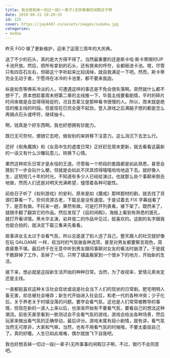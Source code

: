 ```yaml
---
title: 我也想丢掉一切过一段(一辈子)无所事事的闲暇日子啊
date: 2019-08-31 19:20:33
id: 125
cover: https://jay4497.cn/assets/images/sukaha.jpg
categories:
- madao
---
```


昨天 FGO 做了更新维护，迎来了运营三周年的大庆典。

送了不少的石头，真的是大方得不得了。当然最重要的还是斯卡哈·斯卡蒂限时UP卡池开放。然后，把所有拿到的石头，还有换来的呼符，全都砸进卡池。嗯，尽管只有四百石左右，但砸这个字听起来比较阔绰，就自我满足一下吧。然而，斯卡蒂完全无动于衷，宁愿待在冰冷的卡池里，都不要来我迦。

纵是如吾等佛系冷淡的人，可遭遇这样的事还是不免会很失落啊。突然就什么都不想干了。原本想趁着周末把第二章的主线推一下，毕竟主线要看剧情，平时的碎片时间来做是会显得得局促的，况且吾辈又是那种看书很慢的人。所以，周末就是绝佳的推主线的时段。但是现在已完全提不起劲，登入游戏之后满脑子想的都是怎么再搞点石头或呼符，继续抽卡。

啊，钱真是个好东西啊。我也好想拥有钞能力。

既已无可奈何，便随它去吧，做些别的来转移下注意力。这么消沉下去怎么行。

还好《街角魔族》和《女高中生的虚度日常》正好赶在周末更新，就去看看这最新的一话又有什么沙雕玩意儿，转换下心情。

果然这种欢乐日常才是永恒的王道。尽管每一个桥段的套路都是如此熟悉，甚至会猜到下一步会玩什么梗，但就是会如此不厌其烦得嘻嘻哈哈地追下去。就好像人生，这短短几十年的时光，不知道有多少人已经给演过，也就那么些个事颠来倒去地做，然而人们还是对明天充满希望，憧憬着各种可能性。

前些日子听了《权利游戏》的安利，原来是如《魔戒》那样题材的剧，就去找了资源打算看一下。奈何资源古老，下载总是没有速度。于是试着去 FIX 字幕组看了下，是否有做。不枉来一趟，果然有做。可是打开列表看，被下架了。既然来了，就随手翻了翻其它的作品。然后发现了《凪的闲暇》，海报上看到有熟悉的面孔，就打开看详情。黑木华主演，岩井俊二的作品中见过，挺喜欢的。这剧的名字跟我也挺合拍的，就决定下载三集来先看看。

故事讲女主太过于会看气氛，所以总是遂了别人违了自己，整天跟人的社交就好像在玩 GALGAME 一样，视当时的气氛做各种选项，甚至对男友都要察言观色，简直疲惫不堪。最后终于在无意中听到男友跟同事聊对女友的看法时崩溃了。于是就干脆辞掉了工作，丢掉了一切，只带了铺盖搬家到一个很乡下的地方，开始新的生活。

接下来，想必就是这段新生活开始的种种日常。当然，为了收视率，爱情元素肯定还是主线。

一直都挺喜欢这种关注社会现状或说是社会当下人们的现状的日常剧。肥宅明明人畜无害，却总被社会唾弃；新生代开始进入社会后，和老一代的各种冲突；少子化后，关于养老关于村镇没落的问题。要学会看气氛，这也是人们常常被教导的事情，但现在新的一波人上来以后，也渐渐开始有不要看气氛，要看自己的想法这种潮流。前些天甚至看到一款测试会不会看气氛的游戏，游戏会给出各种场景，然后玩家来做出看气氛的正确举动，最后评分。游戏末尾有段小剧情，就有讲，看气氛当然无可厚非，大家和气嘛，当然，也有不用看气氛的时候哦，不要太委屈自己了。真的好暖。人生已如此艰难，偶尔就放飞下自我吧。

我也好想丢掉一切过一段(一辈子)无所事事的闲暇日子啊，不过，银行不会同意吧。
